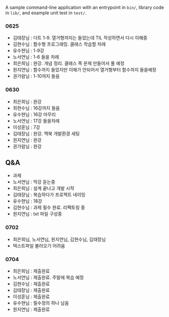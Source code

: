 A sample command-line application with an entrypoint in `bin/`, library code
in `lib/`, and example unit test in `test/`.


### 0625
- 김태장님 : 다트 1-9. 열거형까지는 들었는데 TIL 작성하면서 다시 이해중
- 김현수님 : 함수형 프로그래밍. 클래스 학습할 차례
- 유수현님 : 1-9강
- 노서연님 : 1-6 들을 차례
- 최은희님 : 완강. 개념 정리. 클래스 쪽 문제 만들어서 풀 예정
- 원지연님 : 함수까지 들었지만 이해가 안되어서 열거형부터 함수까지 들을예정
- 권가람님 : 1-10까지 들음


### 0630
- 최은희님 : 완강
- 최현수님 : 16강까지 들음
- 유수현님 : 16강 마무리
- 노서연님 : 17강 들을차례
- 이성훈님 : 7강
- 김태장님 : 완강. 맥북 개발환경 세팅
- 원지연님 : 완강
- 권가람님 : 완강



## Q&A
- 과제
- 노서연님 : 막강 듣는중
- 최은희님 : 설계 끝나고 개발 시작
- 김태장님 : 복습하다가 프로젝트 네이밍
- 유수현님 : 18강
- 김현수님 : 과제 필수 완료. 리팩토링 중
- 원지연님 : txt 파일 구성중


### 0702
- 최은희님, 노서연님, 원지연님, 김현수님, 김태장님
- 텍스트파일 불러오기 어려움

### 0704
- 최은희님 : 제출완료
- 노서연님 : 제출완료. 주말에 복습 예정
- 김현수님 : 제출완료
- 김태장님 : 제출완료
- 이성훈님 : 제출완료
- 유수현님 : 필수정의 하나 남음
- 원지연님 : 제출완료